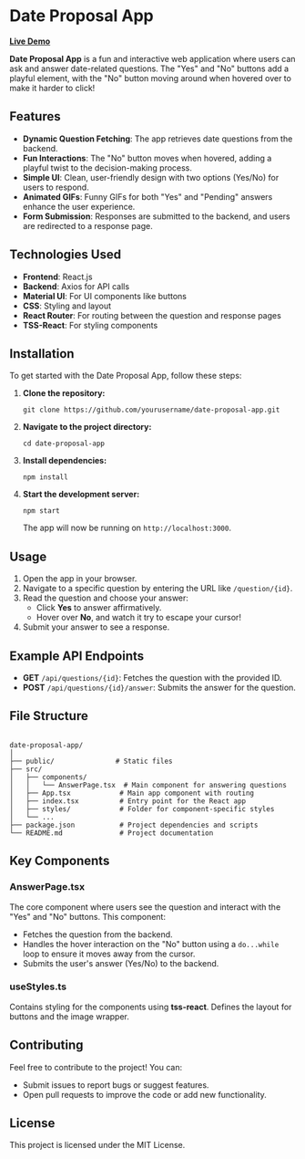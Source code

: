 <!DOCTYPE html>
<html lang="en">
<head>
  <meta charset="UTF-8">
  <meta name="viewport" content="width=device-width, initial-scale=1.0">
</head>
<body>

<h1>Date Proposal App</h1>

<p><strong><a href="https://date-proposals-ke1i.vercel.app/">Live Demo</a></strong></p>

<p><strong>Date Proposal App</strong> is a fun and interactive web application where users can ask and answer date-related questions. The "Yes" and "No" buttons add a playful element, with the "No" button moving around when hovered over to make it harder to click!</p>

<h2>Features</h2>
<ul>
  <li><strong>Dynamic Question Fetching</strong>: The app retrieves date questions from the backend.</li>
  <li><strong>Fun Interactions</strong>: The "No" button moves when hovered, adding a playful twist to the decision-making process.</li>
  <li><strong>Simple UI</strong>: Clean, user-friendly design with two options (Yes/No) for users to respond.</li>
  <li><strong>Animated GIFs</strong>: Funny GIFs for both "Yes" and "Pending" answers enhance the user experience.</li>
  <li><strong>Form Submission</strong>: Responses are submitted to the backend, and users are redirected to a response page.</li>
</ul>

<h2>Technologies Used</h2>
<ul>
  <li><strong>Frontend</strong>: React.js</li>
  <li><strong>Backend</strong>: Axios for API calls</li>
  <li><strong>Material UI</strong>: For UI components like buttons</li>
  <li><strong>CSS</strong>: Styling and layout</li>
  <li><strong>React Router</strong>: For routing between the question and response pages</li>
  <li><strong>TSS-React</strong>: For styling components</li>
</ul>

<h2>Installation</h2>
<p>To get started with the Date Proposal App, follow these steps:</p>
<ol>
  <li><strong>Clone the repository:</strong></li>
  <pre><code>git clone https://github.com/yourusername/date-proposal-app.git</code></pre>
  
  <li><strong>Navigate to the project directory:</strong></li>
  <pre><code>cd date-proposal-app</code></pre>

  <li><strong>Install dependencies:</strong></li>
  <pre><code>npm install</code></pre>

  <li><strong>Start the development server:</strong></li>
  <pre><code>npm start</code></pre>
  <p>The app will now be running on <code>http://localhost:3000</code>.</p>
</ol>

<h2>Usage</h2>
<ol>
  <li>Open the app in your browser.</li>
  <li>Navigate to a specific question by entering the URL like <code>/question/{id}</code>.</li>
  <li>Read the question and choose your answer:
    <ul>
      <li>Click <strong>Yes</strong> to answer affirmatively.</li>
      <li>Hover over <strong>No</strong>, and watch it try to escape your cursor!</li>
    </ul>
  </li>
  <li>Submit your answer to see a response.</li>
</ol>

<h2>Example API Endpoints</h2>
<ul>
  <li><strong>GET</strong> <code>/api/questions/{id}</code>: Fetches the question with the provided ID.</li>
  <li><strong>POST</strong> <code>/api/questions/{id}/answer</code>: Submits the answer for the question.</li>
</ul>

<h2>File Structure</h2>
<pre><code>
date-proposal-app/
│
├── public/               # Static files
├── src/
│   ├── components/
│   │   └── AnswerPage.tsx  # Main component for answering questions
│   ├── App.tsx            # Main app component with routing
│   ├── index.tsx          # Entry point for the React app
│   ├── styles/            # Folder for component-specific styles
│   └── ...
├── package.json           # Project dependencies and scripts
└── README.md              # Project documentation
</code></pre>

<h2>Key Components</h2>

<h3>AnswerPage.tsx</h3>
<p>The core component where users see the question and interact with the "Yes" and "No" buttons. This component:</p>
<ul>
  <li>Fetches the question from the backend.</li>
  <li>Handles the hover interaction on the "No" button using a <code>do...while</code> loop to ensure it moves away from the cursor.</li>
  <li>Submits the user's answer (Yes/No) to the backend.</li>
</ul>

<h3>useStyles.ts</h3>
<p>Contains styling for the components using <strong>tss-react</strong>. Defines the layout for buttons and the image wrapper.</p>

<h2>Contributing</h2>
<p>Feel free to contribute to the project! You can:</p>
<ul>
  <li>Submit issues to report bugs or suggest features.</li>
  <li>Open pull requests to improve the code or add new functionality.</li>
</ul>

<h2>License</h2>
<p>This project is licensed under the MIT License.</p>


</body>
</html>

